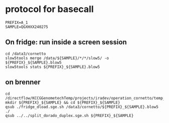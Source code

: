 
# protocol for basecall 

```
PREFIX=A_1
SAMPLE=QGXHXX240275
```

## On fridge: run inside a screen session

```
cd /data3/cornetto
slow5tools merge /data/${SAMPLE}/*/*/slow5/ -o ${PREFIX}_${SAMPLE}.blow5
slow5tools stats ${PREFIX}_${SAMPLE}.blow5
```
## on brenner
```
cd /directflow/KCCGGenometechTemp/projects/iradev/operation_cornetto/temp_hasindu
mkdir ${PREFIX}_${SAMPLE} && cd ${PREFIX}_${SAMPLE}
qsub ./fridge_dload.sge.sh /data3/cornetto/${PREFIX}_${SAMPLE}.blow5 ./
qsub ../../split_dorado_duplex.sge.sh ${PREFIX}_${SAMPLE}
```
